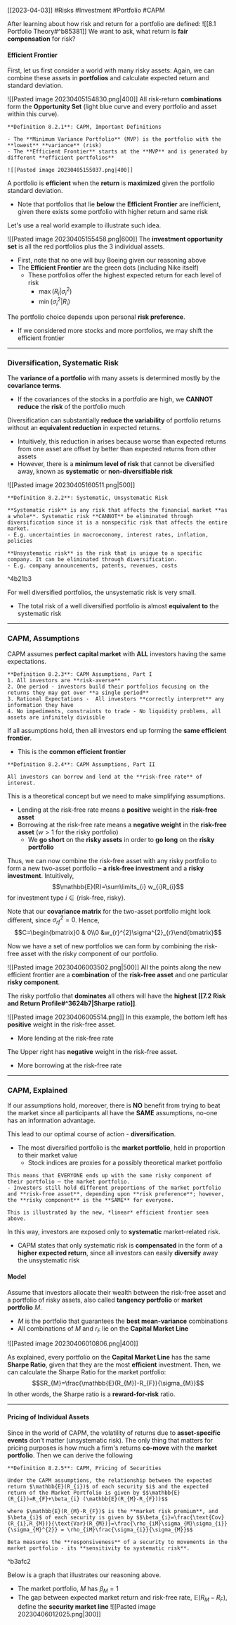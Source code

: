 [[2023-04-03]] #Risks #Investment #Portfolio #CAPM

After learning about how risk and return for a portfolio are defined: ![[8.1 Portfolio Theory#^b85381]]
We want to ask, what return is **fair compensation** for risk?

#### Efficient Frontier
First, let us first consider a world with many risky assets: Again, we can combine these assets in **portfolios** and calculate expected return and standard deviation.

![[Pasted image 20230405154830.png|400]]
All risk-return **combinations** form the **Opportunity Set** (light blue curve and every portfolio and asset within this curve).

```ad-important
**Definition 8.2.1**: CAPM, Important Definitions

- The **Minimum Variance Portfolio** (MVP) is the portfolio with the **lowest** **variance** (risk)
- The **Efficient Frontier** starts at the **MVP** and is generated by different **efficient portfolios**

![[Pasted image 20230405155037.png|400]]
```

A portfolio is **efficient** when the **return** is **maximized** given the portfolio standard deviation.
- Note that portfolios that lie **below** the **Efficient Frontier** are inefficient, given there exists some portfolio with higher return and same risk

Let's use a real world example to illustrate such idea.

![[Pasted image 20230405155458.png|600]]
The **investment opportunity set** is all the red portfolios plus the 3 individual assets.
- First, note that no one will buy Boeing given our reasoning above
- The **Efficient Frontier** are the green dots (including Nike itself)
	- These portfolios offer the highest expected return for each level of risk
		- $\max(R_{i}|\sigma^{2}_{i})$
		- $\min(\sigma_{i}^{2}|R_{i})$

The portfolio choice depends upon personal **risk preference**.
- If we considered more stocks and more portfolios, we may shift the efficient frontier

---

### Diversification, Systematic Risk
The **variance of a portfolio** with many assets is determined mostly by the **covariance terms**.
- If the covariances of the stocks in a portfolio are high, we **CANNOT** **reduce** the **risk** of the portfolio much

Diversification can substantially **reduce the variability** of portfolio returns without an **equivalent reduction** in expected returns.
- Intuitively, this reduction in arises because worse than expected returns from one asset are offset by better than expected returns from other assets
- However, there is a **minimum level of risk** that cannot be diversified away, known as **systematic** or **non-diversifiable risk**

![[Pasted image 20230405160511.png|500]]

```ad-important
**Definition 8.2.2**: Systematic, Unsystematic Risk

**Systematic risk** is any risk that affects the financial market **as a whole**. Systematic risk **CANNOT** be eliminated through diversification since it is a nonspecific risk that affects the entire market.
- E.g. uncertainties in macroeconomy, interest rates, inflation, policies

**Unsystematic risk** is the risk that is unique to a specific company. It can be eliminated through diversification.
- E.g. company announcements, patents, revenues, costs
```

^4b21b3

For well diversified portfolios, the unsystematic risk is very small.
- The total risk of a well diversified portfolio is almost **equivalent to** the systematic risk

---

### CAPM, Assumptions
CAPM assumes **perfect capital market** with **ALL** investors having the same expectations.

```ad-important
**Definition 8.2.3**: CAPM Assumptions, Part I
1. All investors are **risk-averse**
2. One period - investors build their portfolios focusing on the returns they may get over **a single period**
3. Rational Expectations -  All investors **correctly interpret** any information they have
4. No impediments, constraints to trade - No liquidity problems, all assets are infinitely divisible
```

If all assumptions hold, then all investors end up forming the **same efficient frontier**.
- This is the **common efficient frontier**

```ad-important
**Definition 8.2.4**: CAPM Assumptions, Part II

All investors can borrow and lend at the **risk-free rate** of interest.
```

This is a theoretical concept but we need to make simplifying assumptions.
- Lending at the risk-free rate means a **positive** weight in the **risk-free asset**
- Borrowing at the risk-free rate means a **negative weight** in the **risk-free asset** ($w>1$ for the risky portfolio)
	- We **go short** on the **risky assets** in order to **go long** on the **risky portfolio**

Thus, we can now combine the risk-free asset with any risky portfolio to form a new two-asset portfolio – **a risk-free investment** and a **risky investment**. Intuitively,
$$\mathbb{E}(R)=\sum\limits_{i} w_{i}R_{i}$$
for investment type $i\in \text{\{risk-free, risky\}}$.

Note that our **covariance matrix** for the two-asset portfolio might look different, since $\sigma^{2}_{rf}=0$. Hence,
$$C=\begin{bmatrix}0 & 0\\0 &w_{r}^{2}\sigma^{2}_{r}\end{bmatrix}$$

Now we have a set of new portfolios we can form by combining the risk-free asset with the risky component of our portfolio.

![[Pasted image 20230406003502.png|500]]
All the points along the new efficient frontier are a **combination** of the **risk-free asset** and one particular **risky component**.

The risky portfolio that **dominates** all others will have the **highest [[7.2 Risk and Return Profile#^3624b7|Sharpe ratio]]**.

![[Pasted image 20230406005514.png]]
In this example, the bottom left has **positive** weight in the risk-free asset.
- More lending at the risk-free rate

The Upper right has **negative** weight in the risk-free asset.
- More borrowing at the risk-free rate

---

### CAPM, Explained
If our assumptions hold, moreover, there is **NO** benefit from trying to beat the market since all participants all have the **SAME** assumptions, no-one has an information advantage.

This lead to our optimal course of action - **diversification**.
- The most diversified portfolio is the **market portfolio**, held in proportion to their market value
	- Stock indices are proxies for a possibly theoretical market portfolio

```ad-note
This means that EVERYONE ends up with the same risky component of their portfolio – the market portfolio.
- Investors still hold different proportions of the market portfolio and **risk-free asset**, depending upon **risk preference**; however, the **risky component** is the **SAME** for everyone.

This is illustrated by the new, *linear* efficient frontier seen above. 
```

In this way, investors are exposed only to **systematic** market-related risk.
- CAPM states that only systematic risk is **compensated** in the form of a **higher expected return**, since all investors can easily **diversify** away the unsystematic risk

#### Model
Assume that investors allocate their wealth between the risk-free asset and a portfolio of risky assets, also called **tangency portfolio** or **market portfolio** $M$.
- $M$ is the portfolio that  guarantees the **best mean-variance** combinations
- All combinations of $M$ and $r_{F}$ lie on the **Capital Market Line**

![[Pasted image 20230406010806.png|400]]

As explained, every portfolio on the **Capital Market Line** has the same **Sharpe Ratio**, given that they are the most **efficient** investment. Then, we can calculate the Sharpe Ratio for the market portfolio: $$SR_{M}=\frac{\mathbb{E}(R_{M})-R_{F}}{\sigma_{M}}$$
In other words, the Sharpe ratio is a **reward-for-risk** ratio.

---

#### Pricing of Individual Assets
Since in the world of CAPM, the volatility of returns due to **asset-specific events** don’t matter (unsystematic risk). The only thing that matters for pricing purposes is how much a firm's returns **co-move** with the **market portfolio**. Then we can derive the following

```ad-important
**Definition 8.2.5**: CAPM, Pricing of Securities

Under the CAPM assumptions, the relationship between the expected return $\mathbb{E}(R_{i})$ of each security $i$ and the expected return of the Market Portfolio is given by $$\mathbb{E}(R_{i})=R_{F}+\beta_{i} (\mathbb{E}(R_{M}-R_{F}))$$

where $\mathbb{E}(R_{M}-R_{F})$ is the **market risk premium**, and $\beta_{i}$ of each security is given by $$\beta_{i}=\frac{\text{Cov}(R_{i},R_{M})}{\text{Var}(R_{M})}=\frac{\rho_{iM}\sigma_{M}\sigma_{i}}{\sigma_{M}^{2}} = \rho_{iM}\frac{\sigma_{i}}{\sigma_{M}}$$

Beta measures the **responsiveness** of a security to movements in the market portfolio - its **sensitivity to systematic risk**.
```

^b3afc2

Below is a graph that illustrates our reasoning above.
- The market portfolio, $M$ has $\beta_M=1$
- The gap between expected market return and risk-free rate, $\mathbb{E}(R_{M}-R_{F})$, define the **security market line**
![[Pasted image 20230406012025.png|300]]
